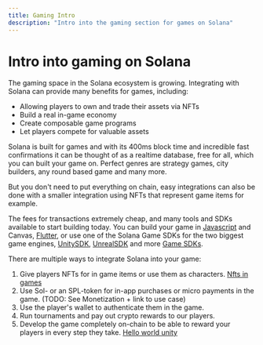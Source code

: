 ```yaml
---
title: Gaming Intro
description: "Intro into the gaming section for games on Solana"
---
```


# Intro into gaming on Solana

The gaming space in the Solana ecosystem is growing. 
Integrating with Solana can provide many benefits for games, including:
- Allowing players to own and trade their assets via NFTs
- Build a real in-game economy
- Create composable game programs
- Let players compete for valuable assets

Solana is built for games and with its 400ms block time and incredible fast confirmations it can be thought of as a realtime database, free for all, which you can built your game on. 
Perfect genres are strategy games, city builders, any round based game and many more. 

But you don't need to put everything on chain, easy integrations can also be done with a smaller integration using NFTs that represent game items for example.

The fees for transactions extremely cheap, and many tools and SDKs available to start building today. You can build your game in [Javascript](https://docs.solana.com/de/developing/clients/javascript-api) and Canvas, [Flutter](https://github.com/espresso-cash/espresso-cash-public), or use one of the Solana Game SDKs for the two biggest game engines, [UnitySDK](./versioned-transactions.md), [UnrealSDK](https://github.com/staratlasmeta/FoundationKit) and more [Game SDKs](./gaming/game-sdks).

There are multiple ways to integrate Solana into your game:

1. Give players NFTs for in game items or use them as characters. [Nfts in games](./nfts-in-games)
2. Use Sol- or an SPL-token for in-app purchases or micro payments in the game. (TODO: See Monetization + link to use case)
3. Use the player's wallet to authenticate them in the game.
4. Run tournaments and pay out crypto rewards to our players. 
5. Develop the game completely on-chain to be able to reward your players in every step they take. [Hello world unity](./hello-world-unity)
